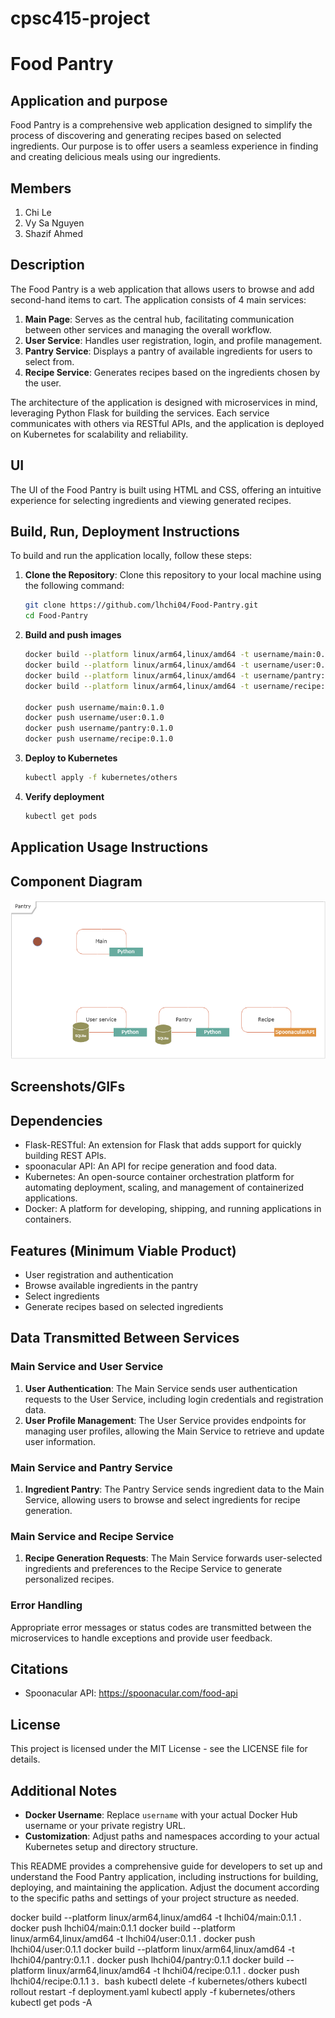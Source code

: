 # cpsc415-project
# Food Pantry

## Application and purpose
Food Pantry is a comprehensive web application designed to simplify the process of discovering and generating recipes based on selected ingredients. Our purpose is to offer users a seamless experience in finding and creating delicious meals using our ingredients.

## Members
1. Chi Le
2. Vy Sa Nguyen
3. Shazif Ahmed

## Description
The Food Pantry is a web application that allows users to browse and add second-hand items to cart. The application consists of 4 main services:
1. **Main Page**: Serves as the central hub, facilitating communication between other services and managing the overall workflow.
1. **User Service**: Handles user registration, login, and profile management.
2. **Pantry Service**: Displays a pantry of available ingredients for users to select from.
3. **Recipe Service**: Generates recipes based on the ingredients chosen by the user.

The architecture of the application is designed with microservices in mind, leveraging Python Flask for building the services. Each service communicates with others via RESTful APIs, and the application is deployed on Kubernetes for scalability and reliability.

## UI
The UI of the Food Pantry is built using HTML and CSS, offering an intuitive experience for selecting ingredients and viewing generated recipes.

## Build, Run, Deployment Instructions
To build and run the application locally, follow these steps:

1. **Clone the Repository**: Clone this repository to your local machine using the following command:

    ```bash
    git clone https://github.com/lhchi04/Food-Pantry.git
    cd Food-Pantry
    ```
2. **Build and push images**
    ```bash
    docker build --platform linux/arm64,linux/amd64 -t username/main:0.1.0 .
    docker build --platform linux/arm64,linux/amd64 -t username/user:0.1.0 .
    docker build --platform linux/arm64,linux/amd64 -t username/pantry:0.1.0 .
    docker build --platform linux/arm64,linux/amd64 -t username/recipe:0.1.0 .

    docker push username/main:0.1.0
    docker push username/user:0.1.0
    docker push username/pantry:0.1.0
    docker push username/recipe:0.1.0
    ```
3. **Deploy to Kubernetes**
    ```bash
    kubectl apply -f kubernetes/others
    ```
4. **Verify deployment**
    ```bash
    kubectl get pods
    ```

## Application Usage Instructions

## Component Diagram

![Architecture](./microservice1_main\static\uml-diagram.png)

## Screenshots/GIFs

## Dependencies
- Flask-RESTful: An extension for Flask that adds support for quickly building REST APIs.
- spoonacular API: An API for recipe generation and food data.
- Kubernetes: An open-source container orchestration platform for automating deployment, scaling, and management of containerized applications.
- Docker: A platform for developing, shipping, and running applications in containers.

## Features (Minimum Viable Product)
- User registration and authentication
- Browse available ingredients in the pantry
- Select ingredients
- Generate recipes based on selected ingredients

## Data Transmitted Between Services
### Main Service and User Service
1. **User Authentication**: The Main Service sends user authentication requests to the User Service, including login credentials and registration data.
2. **User Profile Management**: The User Service provides endpoints for managing user profiles, allowing the Main Service to retrieve and update user information.

### Main Service and Pantry Service
1. **Ingredient Pantry**: The Pantry Service sends ingredient data to the Main Service, allowing users to browse and select ingredients for recipe generation.

### Main Service and Recipe Service
1. **Recipe Generation Requests**: The Main Service forwards user-selected ingredients and preferences to the Recipe Service to generate personalized recipes.

### Error Handling
Appropriate error messages or status codes are transmitted between the microservices to handle exceptions and provide user feedback.

## Citations
- Spoonacular API: https://spoonacular.com/food-api

## License
This project is licensed under the MIT License - see the LICENSE file for details.

## Additional Notes
- **Docker Username**: Replace `username` with your actual Docker Hub username or your private registry URL.
- **Customization**: Adjust paths and namespaces according to your actual Kubernetes setup and directory structure.

This README provides a comprehensive guide for developers to set up and understand the Food Pantry application, including instructions for building, deploying, and maintaining the application. Adjust the document according to the specific paths and settings of your project structure as needed.

docker build --platform linux/arm64,linux/amd64 -t lhchi04/main:0.1.1 .
docker push lhchi04/main:0.1.1
docker build --platform linux/arm64,linux/amd64 -t lhchi04/user:0.1.1 .
docker push lhchi04/user:0.1.1
docker build --platform linux/arm64,linux/amd64 -t lhchi04/pantry:0.1.1 .
docker push lhchi04/pantry:0.1.1
docker build --platform linux/arm64,linux/amd64 -t lhchi04/recipe:0.1.1 .
docker push lhchi04/recipe:0.1.1
    ```
3. 
    ```bash
kubectl delete -f kubernetes/others
kubectl rollout restart -f deployment.yaml
kubectl apply -f kubernetes/others
kubectl get pods -A